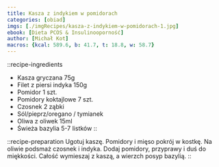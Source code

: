 ```yaml
---
title: Kasza z indykiem w pomidorach
categories: [obiad]
imgs: [./imgRecipes/kasza-z-indykiem-w-pomidorach-1.jpg]
ebook: [Dieta PCOS & Insulinooporność]
author: [Michał Kot]
macros: {kcal: 589.6, b: 41.7, t: 18.8, w: 58.7}
---
```

::recipe-ingredients
- Kasza gryczana 75g
- Filet z piersi indyka 150g
- Pomidor 1 szt.
- Pomidory koktajlowe 7 szt.
- Czosnek 2 ząbki
- Sól/pieprz/oregano / tymianek
- Oliwa z oliwek 15ml
- Świeża bazylia 5-7 listków
::

::recipe-preparation
Ugotuj kaszę. Pomidory i mięso pokrój w kostkę. Na oliwie podsmaż czosnek i indyka. Dodaj pomidory, przyprawy i duś do miękkości. Całość wymieszaj z kaszą, a wierzch posyp bazylią.
::